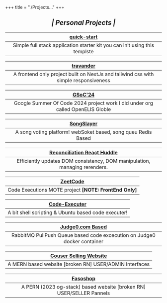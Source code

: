 +++
title = "./Projects..."
+++

<center>

## **_| Personal Projects |_**

|       [quick-start](https://github.com/adityadeshlahre/quick-start)        |
| :------------------------------------------------------------------------: |
| Simple full stack application starter kit you can init using this templste |

|              [travander](https://github.com/adityadeshlahre/tarvander)              |
| :---------------------------------------------------------------------------------: |
| A frontend only project built on NextJs and tailwind css with simple responsiveness |

| [GSoC'24](https://gist.github.com/adityadeshlahre/ee28a4c6100788ae23196e8e2394738f) |
| :---------------------------------------------------------------------------------: |
|   Google Summer Of Code 2024 project work I did under org called OpenELIS Globle    |

|  [SongSlayer](https://github.com/adityadeshlahre/songSlayer)  |
| :-----------------------------------------------------------: |
| A song voting platform! webSoket based, song queu Redis Based |

| [Reconciliation React Huddle](https://github.com/adityadeshlahre/reconciliation) |
| :------------------------------------------------------------------------------: |
|    Efficiently updates DOM consistency, DOM manipulation, managing rerenders.    |

| [ZeetCode](https://github.com/adityadeshlahre/zeetcode) |
| :-----------------------------------------------------: |
| Code Executions MOTE project **[NOTE: FrontEnd Only]**  |

| [Code-Executer](https://github.com/adityadeshlahre/code-executer) |
| :---------------------------------------------------------------: |
|        A bit shell scripting & Ubuntu based code executer!        |

|   [Judge0.com Based](https://github.com/adityadeshlahre/rabbitMQ-RPC)    |
| :----------------------------------------------------------------------: |
| RabbitMQ PullPush Queue based code excecution on Judge0 docker container |

| [Couser Selling Website](https://github.com/adityadeshlahre/Course-Selling-Website) |
| :---------------------------------------------------------------------------------: |
|               A MERN based website [broken RN] USER/ADMIN Interfaces                |

|       [Fasoshop](https://github.com/adityadeshlahre/fasoshop)        |
| :------------------------------------------------------------------: |
| A PERN (2023 og-stack) based website [broken RN] USER/SELLER Pannels |

</center>
